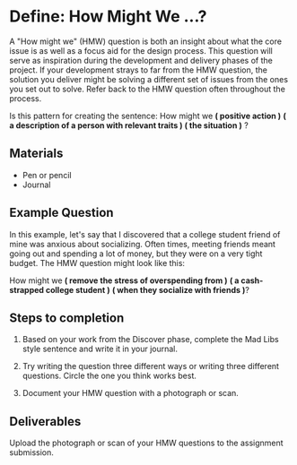 # Define: How Might We ...?

A "How might we" \(HMW\) question is both an insight about what the core issue is as well as a focus aid for the design process. This question will serve as inspiration during the development and delivery phases of the project. If your development strays to far from the HMW question, the solution you deliver might be solving a different set of issues from the ones you set out to solve. Refer back to the HMW question often throughout the process.

Is this pattern for creating the sentence: How might we **\( positive action \)** **\( a description of a person with relevant traits \) \( the situation \)** ?

## Materials

* Pen or pencil
* Journal

## Example Question

In this example, let's say that I discovered that a college student friend of mine was anxious about socializing. Often times, meeting friends meant going out and spending a lot of money, but they were on a very tight budget. The HMW question might look like this:

How might we **\( remove the stress of overspending from \)** **\( a cash-strapped college student \)** **\( when they socialize with friends \)**?

## Steps to completion

1. Based on your work from the Discover phase, complete the Mad Libs style sentence and write it in your journal.

2. Try writing the question three different ways or writing three different questions. Circle the one you think works best.  

3. Document your HMW question with a photograph or scan.

## Deliverables

Upload the photograph or scan of your HMW questions to the assignment submission.

## 



